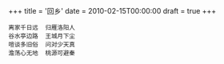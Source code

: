 +++
title = '回乡'
date = 2010-02-15T00:00:00
draft = true
+++

```text
离家千日远  归雁洛阳人
谷水亭边路  王城月下尘
喧谈多旧俗  问对少天真
澹荡心无地  桃源可避秦
```

